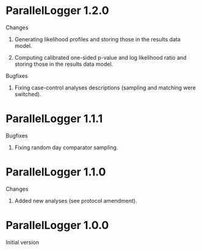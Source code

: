 ParallelLogger 1.2.0
====================

Changes

1. Generating likelihood profiles and storing those in the results data model.

2. Computing calibrated one-sided p-value and log likelihood ratio and storing those in the results data model.

Bugfixes

1. Fixing case-control analyses descriptions (sampling and matching were switched).


ParallelLogger 1.1.1
====================

Bugfixes

1. Fixing random day comparator sampling.


ParallelLogger 1.1.0
====================

Changes 

1. Added new analyses (see protocol amendment).


ParallelLogger 1.0.0
====================

Initial version